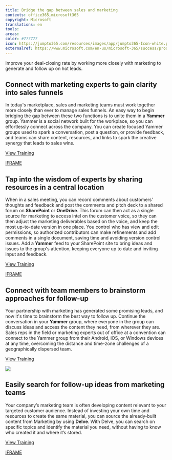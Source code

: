 ```yaml
---
title: Bridge the gap between sales and marketing
contexts: office365,microsoft365
copyright: Microsoft
translations: en
tools: 
areas: 
color: #777777
icon: https://jumpto365.com/resources/images/app/jumpto365-Icon-white.png
externalref: https://www.microsoft.com/en-us/microsoft-365/success/productivitylibrary/bridge-the-gap-between-sales-and-marketing
---
```

Improve your deal-closing rate by working more closely with marketing to generate and follow up on hot leads.


## Connect with marketing experts to gain clarity into sales funnels

In today's marketplace, sales and marketing teams must work together more closely than ever to manage sales funnels. An easy way to begin bridging the gap between these two functions is to unite them in a **Yammer** group. Yammer is a social network built for the workplace, so you can effortlessly connect across the company. You can create focused Yammer groups used to spark a conversation, post a question, or provide feedback, and teams can share content, resources, and links to spark the creative synergy that leads to sales wins.

[View Training](https://support.office.com/article/Say-hello-to-Yammer-02AC514E-CF1D-4060-9CDE-6038CA812EDE)

[IFRAME](https://www.microsoft.com/en-us/videoplayer/embed/RE1TRuX)

## Tap into the wisdom of experts by sharing resources in a central location

When in a sales meeting, you can record comments about customers’ thoughts and feedback and post the comments and pitch deck to a shared forum on **SharePoint** or **OneDrive**. This forum can then act as a single source for marketing to access intel on the customer voice, so they can then adjust the marketing deliverables based on the voice, and keep the most up-to-date version in one place. You control who has view and edit permissions, so authorized contributors can make refinements and add comments in a single document, saving time and avoiding version control issues. Add a **Yammer** feed to your SharePoint site to bring ideas and issues to the group's attention, keeping everyone up to date and inviting input and feedback.

[View Training](https://support.office.com/article/Collaborate-with-team-content-using-SharePoint-Online-2dd9aeff-7749-4b78-9696-eb0f6267f1f5)

[IFRAME](https://www.microsoft.com/en-us/videoplayer/embed/RE1UCma)

## Connect with team members to brainstorm approaches for follow-up

Your partnership with marketing has generated some promising leads, and now it's time to brainstorm the best way to follow up. Continue the conversation in your **Yammer** group, where everyone in the group can discuss ideas and access the content they need, from wherever they are. Sales reps in the field or marketing experts out of office at a convention can connect to the Yammer group from their Android, iOS, or Windows devices at any time, overcoming the distance and time-zone challenges of a geographically dispersed team.

[View Training](https://support.office.com/article/Set-up-Yammer-to-stay-connected-with-your-network-on-your-mobile-phone-1bbd7c52-0207-4b50-a1b7-c0184c75a66a)

![](http://img-prod-cms-rt-microsoft-com.akamaized.net/cms/api/am/imageFileData/RE1NLLP?ver=8eb3)

## Easily search for follow-up ideas from marketing teams

Your company’s marketing team is often developing content relevant to your targeted customer audience. Instead of investing your own time and resources to create the same material, you can source the already-built content from Marketing by using **Delve**. With Delve, you can search on specific topics and identify the material you need, without having to know who created it and where it’s stored.

[View Training](https://support.office.com/article/How-can-I-find-people-and-information-in-Office-Delve-5b8bffdd-a50a-430a-8570-09b39481887c)

[IFRAME](https://www.microsoft.com/en-us/videoplayer/embed/RE1TjR0)

